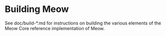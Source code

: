 Building Meow
================

See doc/build-*.md for instructions on building the various
elements of the Meow Core reference implementation of Meow.
